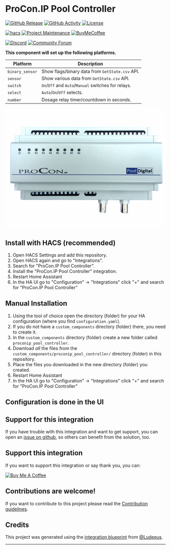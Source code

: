 # ProCon.IP Pool Controller

[![GitHub Release][releases-shield]][releases]
[![GitHub Activity][commits-shield]][commits]
[![License][license-shield]](LICENSE)

[![hacs][hacs-badge]][hacs]
[![Project Maintenance][maintenance-shield]][user_profile]
[![BuyMeCoffee][buymeacoffee-badge]][buymeacoffee]

[![Discord][discord-shield]][discord]
[![Community Forum][forum-shield]][forum]

**This component will set up the following platforms.**

| Platform        | Description                                         |
|-----------------|-----------------------------------------------------|
| `binary_sensor` | Show flags/binary data from `GetState.csv` API.     |
| `sensor`        | Show various data from `GetState.csv` API.          |
| `switch`        | `On`/`Off` and `Auto`/`Manual` switches for relays. |
| `select`        | `Auto`/`On`/`Off` selects.                          |
| `number`        | Dosage relay timer/countdown in seconds.            |

![picture]

## Install with HACS (recommended)

1. Open HACS Settings and add this repository.
2. Open HACS again and go to "Integrations".
3. Search for "ProCon.IP Pool Controller".
4. Install the "ProCon.IP Pool Controller" integration.
5. Restart Home Assistant
6. In the HA UI go to "Configuration" -> "Integrations" click "+" and search for "ProCon.IP Pool Controller"

## Manual Installation

1. Using the tool of choice open the directory (folder) for your HA configuration (where you find `configuration.yaml`).
2. If you do not have a `custom_components` directory (folder) there, you need to create it.
3. In the `custom_components` directory (folder) create a new folder called `proconip_pool_controller`.
4. Download _all_ the files from the `custom_components/proconip_pool_controller/` directory (folder) in this repository.
5. Place the files you downloaded in the new directory (folder) you created.
6. Restart Home Assistant
7. In the HA UI go to "Configuration" -> "Integrations" click "+" and search for "ProCon.IP Pool Controller"

## Configuration is done in the UI

<!---->

## Support for this integration

If you have trouble with this integration and want to get support, you can open an [issue on github][issues], so others
can benefit from the solution, too.

## Support this integration

If you want to support this integration or say thank you, you can:

[<img src="https://cdn.buymeacoffee.com/buttons/v2/default-yellow.png" alt="Buy Me A Coffee" style="height: 40px !important;width: 144px !important;" >](https://www.buymeacoffee.com/ylabonte)

## Contributions are welcome!

If you want to contribute to this project please read the [Contribution guidelines](CONTRIBUTING.md).

## Credits

This project was generated using the [integration blueprint][integration_blueprint] from [@Ludeeus](https://github.com/ludeeus).

---

[integration_blueprint]: https://github.com/ludeeus/integration_blueprint
[buymeacoffee]: https://www.buymeacoffee.com/ylabonte
[buymeacoffee-badge]: https://img.shields.io/badge/buy%20me%20a%20coffee-donate-yellow.svg?style=for-the-badge
[commits-shield]: https://img.shields.io/github/commit-activity/y/ylabonte/proconip-hass.svg?style=for-the-badge
[commits]: https://github.com/ylabonte/proconip-hass/commits/main
[hacs]: https://hacs.xyz
[hacs-badge]: https://img.shields.io/badge/HACS-Custom-orange.svg?style=for-the-badge
[discord]: https://discord.gg/Qa5fW2R
[discord-shield]: https://img.shields.io/discord/330944238910963714.svg?style=for-the-badge
[picture]: picture.png
[forum-shield]: https://img.shields.io/badge/community-forum-brightgreen.svg?style=for-the-badge
[forum]: https://community.home-assistant.io/
[license-shield]: https://img.shields.io/github/license/ylabonte/proconip-hass.svg?style=for-the-badge
[maintenance-shield]: https://img.shields.io/badge/maintainer-Yannic%20Labonte%20(%40ylabonte)-blue.svg?style=for-the-badge
[releases-shield]: https://img.shields.io/github/release/ylabonte/proconip-hass.svg?style=for-the-badge
[releases]: https://github.com/ylabonte/proconip-hass/releases
[user_profile]: https://github.com/ylabonte
[issues]: https://github.com/ylabonte/proconip-hass/issues